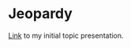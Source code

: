 # Jeopardy

[Link](https://docs.google.com/presentation/d/1bMFIpigoewiI5ePlb8CFE2ASV305AemANArS4GYD77k/edit?usp=sharing) to my initial topic presentation.